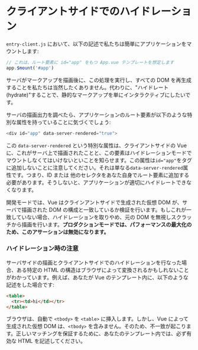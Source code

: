 # クライアントサイドでのハイドレーション

`entry-client.js` において、以下の記述で私たちは簡単にアプリケーションをマウントします:

```js
// これは、ルート要素に id="app" をもつ App.vue テンプレートを想定します
app.$mount('#app')
```

サーバがマークアップを描画後に、この処理を実行し、すべての DOM を再生成することを私たちは当然したくありません。代わりに、"ハイドレート (hydrate)"することで、静的なマークアップを単にインタラクティブにしたいです。

サーバの描画出力を調べたら、アプリケーションのルート要素が以下のような特別な属性を持っていることに気づくでしょう:

```js
<div id="app" data-server-rendered="true">
```

この `data-server-rendered` という特別な属性は、クライアントサイドの Vue に、これがサーバ上で描画されたことと、この要素はハイドレーションモードでマウントしなくてはいけないといことを知らせます。この属性は`id="app"`をタグに追加しないことに注意してください。それは単なる`data-server-rendered`属性です。つまり、ID または 他のセレクタをあなた自身でルート要素に追加する必要があります。そうしないと、アプリケーションが適切にハイドレートできなくなります。

開発モードでは、Vue はクラインアントサイドで生成された仮想 DOM が、サーバで描画された DOM の構成と一致しているか検証を行います。もしこれが一致していない場合、ハイドレーションを取りやめ、元の DOM を無視しスクラッチから描画を行います。**プロダクションモードでは、パフォーマンスの最大化のため、このアサーションは無効になります。**

### ハイドレーション時の注意

サーバサイドの描画とクライアントサイドでのハイドレーションを行なった場合、ある特定の HTML の構造はブラウザによって変換されるかもしれないことがわかっています。例えば、あなたが Vue のテンプレート内に、以下のような記述をした場合です:

```html
<table>
  <tr><td>hi</td></tr>
</table>
```

ブラウザは、自動で `<tbody>` を `<table>` に挿入します。しかし、Vue によって生成された仮想 DOM は、`<tbody>` を含みません。そのため、不一致が起こります。正しいマッチングを保証するために、あなたのテンプレート内では、必ず有効な HTML を記述してください。
